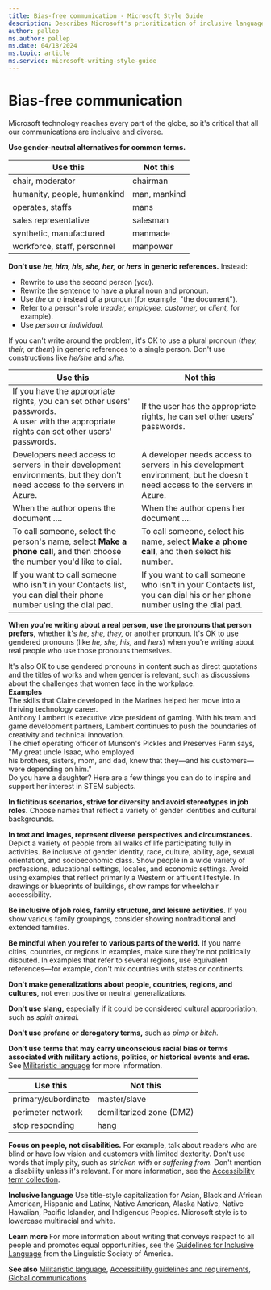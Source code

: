 ```yaml
---
title: Bias-free communication - Microsoft Style Guide
description: Describes Microsoft's prioritization of inclusive language and communication being used in content and provides terms to use and avoid in all content.
author: pallep
ms.author: pallep
ms.date: 04/18/2024
ms.topic: article
ms.service: microsoft-writing-style-guide
---
```


# Bias-free communication

Microsoft technology reaches every part of the globe, so it's critical that all our communications are inclusive and diverse.

**Use gender-neutral alternatives for common terms.**


|         **Use this**         | **Not this** |
|------------------------------|--------------|
|       chair, moderator       |   chairman   |
| humanity, people, humankind  | man, mankind |
|       operates, staffs       |     mans     |
|     sales representative     |   salesman   |
|   synthetic, manufactured    |   manmade    |
| workforce, staff, personnel |   manpower   |

**Don't use *he, him, his, she, her,* or *hers* in generic references.** Instead:  
- Rewrite to use the second person (*you*).  
- Rewrite the sentence to have a plural noun and pronoun.
- Use *the* or *a* instead of a pronoun (for example, "the document"). 
- Refer to a person's role (*reader, employee, customer,* or *client,* for example).
- Use *person* or *individual.*  

If you can't write around the problem, it's OK to use a plural pronoun (*they, their,* or *them*) in generic references to a single person. Don't use constructions like *he/she* and *s/he.*


|         **Use this**         | **Not this** |
|------------------------------|--------------|
|    If you have the appropriate rights, you can set other users' passwords.<br />A user with the appropriate rights can set other users' passwords.       |   If the user has the appropriate rights, he can set other users' passwords.   |
| Developers need access to servers in their development environments, but they don't need access to the servers in Azure.                                       | A developer needs access to servers in his development environment, but he doesn't need access to the servers in Azure. |
|       When the author opens the document ….       |     When the author opens her document ….     |
|     To call someone, select the person's name, select **Make a phone call**, and then choose the number you'd like to dial.                                   |   To call someone, select his name, select **Make a phone call**, and then select his number.   |
|   If you want to call someone who isn't in your Contacts list, you can dial their phone number using the dial pad.                                             |   If you want to call someone who isn't in your Contacts list, you can dial his or her phone number using the dial pad.    |

**When you're writing about a real person, use the pronouns that person prefers,** whether it's *he, she, they,* 
or another pronoun. It's OK to use gendered pronouns (like *he, she, his,* and *hers*) when you're 
writing about real people who use those pronouns themselves.

It's also OK to use gendered pronouns in content such as direct quotations and the titles of works and when gender 
is relevant, such as discussions about the challenges that women face in the workplace.  
**Examples**  
The skills that Claire developed in the Marines helped her move into a thriving technology career.  
Anthony Lambert is executive vice president of gaming. With his team and game development partners, 
Lambert continues to push the boundaries of creativity and technical innovation.  
The chief operating officer of Munson's Pickles and Preserves Farm says, "My great uncle Isaac, who employed  
his brothers, sisters, mom, and dad, knew that they—and his customers—were depending on him."  
Do you have a daughter? Here are a few things you can do to inspire and support her interest in STEM subjects.  

**In fictitious scenarios, strive for diversity and avoid stereotypes in job roles.** Choose names that reflect 
a variety of gender identities and cultural backgrounds. 

**In text and images, represent diverse perspectives and circumstances.** Depict a variety of people from all 
walks of life participating fully in activities. Be inclusive of gender identity, race, culture, ability, age,
sexual orientation, and socioeconomic class. Show people in a wide variety of professions, educational settings, 
locales, and economic settings. Avoid using examples that reflect primarily a Western or affluent lifestyle. 
In drawings or blueprints of buildings, show ramps for wheelchair accessibility. 

**Be inclusive of job roles, family structure, and leisure activities.** If you show various family groupings, 
consider showing nontraditional and extended families. 

**Be mindful when you refer to various parts of the world.** If
you name cities, countries, or regions in examples, make sure
they're not politically disputed. In examples that refer to several
regions, use equivalent references—for example, don't mix
countries with states or continents.

**Don't make generalizations about people, countries, regions, and cultures,** not even positive or neutral generalizations. 

**Don't use slang,** especially if it could be considered cultural appropriation, such as *spirit animal.*  

**Don't use profane or derogatory terms,** such as *pimp* or *bitch.*    

**Don't use terms that may carry unconscious racial bias or terms associated with military actions, politics, or historical events and eras.** See [Militaristic language](https://learn.microsoft.com/en-us/style-guide/militaristic-language) for more information.


|    **Use this**    |       **Not this**       |
|--------------------|--------------------------|
| primary/subordinate |       master/slave       |
| perimeter network  | demilitarized zone (DMZ) |
|  stop responding   |           hang           |

**Focus on people, not disabilities.** For example, talk about readers who are blind or have low vision and customers with limited dexterity. Don't use words that imply pity, such as *stricken with* or *suffering from.* Don't mention a disability unless it's relevant. For more information, see the [Accessibility term collection](https://learn.microsoft.com/en-us/style-guide/a-z-word-list-term-collections/term-collections/accessibility-terms). 

**Inclusive language** Use title-style capitalization for Asian, Black and African American, Hispanic and Latinx, Native American, Alaska Native, Native Hawaiian, Pacific Islander, and Indigenous Peoples. Microsoft style is to lowercase multiracial and white. 

**Learn more** For more information about writing that conveys respect to all people and promotes equal opportunities, see the [Guidelines for Inclusive Language](https://www.linguisticsociety.org/content/guidelines-inclusive-language "Linguistic Society of America's guidelines for inclusive language") from the Linguistic Society of America. 

**See also** [Militaristic language](https://learn.microsoft.com/en-us/style-guide/militaristic-language), [Accessibility guidelines and requirements](https://learn.microsoft.com/en-us/style-guide/accessibility/accessibility-guidelines-requirements), [Global communications](https://learn.microsoft.com/en-us/style-guide/global-communications/)
